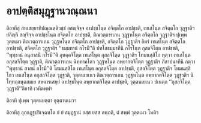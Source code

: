 <h1>อาปตฺติสมุฎฺฐานวณฺณนา</h1>
<p>    ติอาทีสุ สหเสยฺยาทิปณฺณตฺติวชฺชํ อสญฺจิจฺจ อาปชฺชโนฺต อจิตฺตโก อาปชฺชติ, เทเสโนฺต สจิตฺตโก วุฎฺฐาติฯ ยํกิญฺจิ สญฺจิจฺจ อาปชฺชโนฺต สจิตฺตโก อาปชฺชติ, ติณวตฺถารเกน วุฎฺฐหโนฺต อจิตฺตโก วุฎฺฐาติฯ ปุเพฺพ วุตฺตเมว ติณวตฺถารเกน วุฎฺฐหโนฺต อจิตฺตโก อาปชฺชติ, อจิตฺตโก วุฎฺฐาติฯ อิตรํ เทเสโนฺต สจิตฺตโก อาปชฺชติ, สจิตฺตโก วุฎฺฐาติฯ ‘‘ธมฺมทานํ กโรมี’’ติ ปทโสธมฺมาทีนิ กโรโนฺต กุสลจิโตฺต อาปชฺชติ, ‘‘พุทฺธานํ อนุสาสนิํ กโรมี’’ติ อุทคฺคจิโตฺต เทเสโนฺต กุสลจิโตฺต วุฎฺฐาติฯ โทมนสฺสิโก หุตฺวา เทเสโนฺต อกุสลจิโตฺต วุฎฺฐาติ, ติณวตฺถารเกน นิทฺทาคโตว วุฎฺฐหโนฺต อพฺยากตจิโตฺต วุฎฺฐาติฯ ภิํสาปนาทีนิ กตฺวา ‘‘พุทฺธานํ สาสนํ กโรมี’’ติ โสมนสฺสิโก เทเสโนฺต อกุสลจิโตฺต อาปชฺชติ, กุสลจิโตฺต วุฎฺฐาติฯ โทมนสฺสิโกว เทเสโนฺต อกุสลจิโตฺต วุฎฺฐาติ, วุตฺตนเยเนว ติณวตฺถารเกน วุฎฺฐหโนฺต อพฺยากตจิโตฺต วุฎฺฐาติฯ นิโทฺทกฺกนฺตสมเย สหคารเสยฺยํ อาปชฺชโนฺต อพฺยากตจิโตฺต อาปชฺชติ, วุตฺตนเยเนว ปเนตฺถ ‘‘กุสลจิโตฺต วุฎฺฐาตี’’ติอาทิ เวทิตพฺพํฯ</p>


<p>ติอาทิ ปุเพฺพ วุตฺตนยตฺตา อุตฺตานเมวฯ</p>


<p> ติอาทีสุ อุกฺกฎฺฐปริเจฺฉทโต ยํ ยํ สมุฎฺฐานํ ยสฺส ยสฺส ลพฺภติ, ตํ สพฺพํ วุตฺตเมว โหติฯ</p>

</p>





